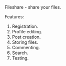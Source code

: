 Fileshare - share your files.

Features:

1. Registration. 
2. Profile editing.
3. Post creation.
4. Storing files.
5. Commenting.
6. Search.
7. Testing.
